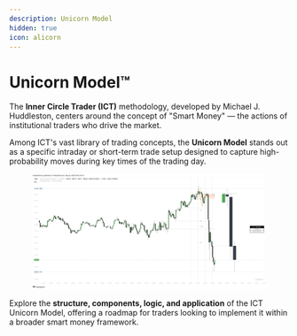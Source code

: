 ```yaml
---
description: Unicorn Model
hidden: true
icon: alicorn
---
```


# Unicorn Model™

The **Inner Circle Trader (ICT)** methodology, developed by Michael J. Huddleston, centers around the concept of "Smart Money" — the actions of institutional traders who drive the market.&#x20;

Among ICT's vast library of trading concepts, the **Unicorn Model** stands out as a specific intraday or short-term trade setup designed to capture high-probability moves during key times of the trading day.

<figure><img src="../.gitbook/assets/docs-unicorn-002.jpeg" alt=""><figcaption></figcaption></figure>

Explore the **structure, components, logic, and application** of the ICT Unicorn Model, offering a roadmap for traders looking to implement it within a broader smart money framework.
